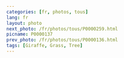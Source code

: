 ```yaml
---
categories: [fr, photos, tous]
lang: fr
layout: photo
next_photo: /fr/photos/tous/P0000259.html
picname: P0000137
prev_photo: /fr/photos/tous/P0000136.html
tags: [Giraffe, Grass, Tree]
---
```


